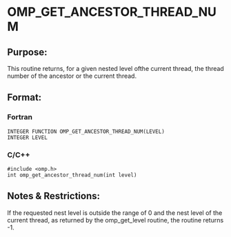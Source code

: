 # OMP_GET_ANCESTOR_THREAD_NUM

## Purpose:

This routine returns, for a given nested level ofthe current thread, the thread number of the ancestor or the current thread.

## Format:

### Fortran	
```
INTEGER FUNCTION OMP_GET_ANCESTOR_THREAD_NUM(LEVEL)
INTEGER LEVEL
```

### C/C++	
```
#include <omp.h>
int omp_get_ancestor_thread_num(int level) 
```
## Notes & Restrictions:

If the requested nest level is outside the range of 0 and the nest level of the current thread, as returned by the omp_get_level routine, the routine returns -1.
